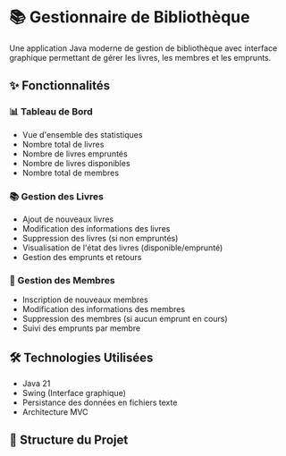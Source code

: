 # 📚 Gestionnaire de Bibliothèque

Une application Java moderne de gestion de bibliothèque avec interface graphique permettant de gérer les livres, les membres et les emprunts.

## ✨ Fonctionnalités

### 📊 Tableau de Bord
- Vue d'ensemble des statistiques
- Nombre total de livres
- Nombre de livres empruntés
- Nombre de livres disponibles
- Nombre total de membres

### 📚 Gestion des Livres
- Ajout de nouveaux livres
- Modification des informations des livres
- Suppression des livres (si non empruntés)
- Visualisation de l'état des livres (disponible/emprunté)
- Gestion des emprunts et retours

### 👥 Gestion des Membres
- Inscription de nouveaux membres
- Modification des informations des membres
- Suppression des membres (si aucun emprunt en cours)
- Suivi des emprunts par membre

## 🛠️ Technologies Utilisées

- Java 21
- Swing (Interface graphique)
- Persistance des données en fichiers texte
- Architecture MVC

## 📁 Structure du Projet